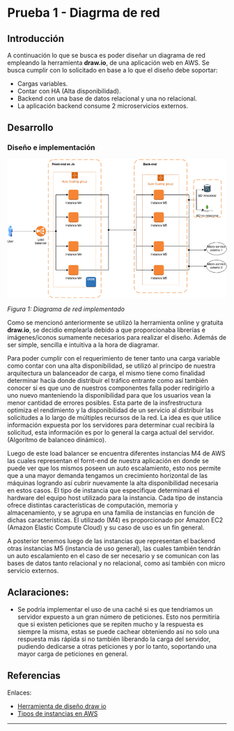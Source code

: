 # Prueba 1 - Diagrma de red

## Introducción 
A continuación lo que se busca es poder diseñar un diagrama de red empleando la herramienta **draw.io**, de una aplicación web en AWS. Se busca cumplir con lo solicitado en base a lo que el diseño debe soportar:
- Cargas variables.
- Contar con HA (Alta disponibilidad).
- Backend con una base de datos relacional y una no relacional.
- La aplicación backend consume 2 microservicios externos.

## Desarrollo
### Diseño e implementación

![diagrama_de_red](./images/diagrama_prueba1.png)

*Figura 1: Diagrama de red implementado*



Como se mencionó anteriormente se utilizó la herramienta online y gratuita **draw.io**, se decidio emplearla debido a que proporcionaba librerías e imágenes/iconos sumamente necesarios para realizar el diseño. Además de ser simple, sencilla e intuitiva a la hora de diagramar.

Para poder cumplir con el requerimiento de tener tanto una carga variable como contar con una alta disponibilidad, se utilizó al principo de nuestra arquitectura un balanceador de carga, el mismo tiene como finalidad determinar hacía donde distribuir el tráfico entrante como así también conocer si es que uno de nuestros componentes falla poder redirigirlo a uno nuevo manteniendo la disponibilidad para que los usuarios vean la menor cantidad de errores posibles. Esta parte de la insfrestructura optimiza el rendimiento y la disponibilidad de un servicio al distribuir las solicitudes a lo largo de múltiples recursos de la red. La idea es que utilice información expuesta por los servidores para determinar cual recibirá la solicitud, esta información es por lo general la carga actual del servidor. (Algorítmo de balanceo dinámico).

Luego de este load balancer se encuentra diferentes instancias M4 de AWS las cuales representan el fornt-end de nuestra aplicación en donde se puede ver que los mismos poseen un auto escalamiento, esto nos permite que a una mayor demanda tengamos un crecimiento horizontal de las máquinas logrando así cubrir nuevamente la alta disponibilidad necesaria en estos casos.
El tipo de instancia que especifique determinará el hardware del equipo host utilizado para la instancia. Cada tipo de instancia ofrece distintas características de computación, memoria y almacenamiento, y se agrupa en una familia de instancias en función de dichas características. El utilizado (M4) es proporcionado por Amazon EC2 (Amazon Elastic Compute Cloud) y su caso de uso es un fin general.

A posterior tenemos luego de las instancias que representan el backend otras instancias M5 (instancia de uso general), las cuales también tendrán un auto escalamiento en el caso de ser necesario y se comunican con las bases de datos tanto relacional y no relacional, como así también con micro servicio externos.

## Aclaraciones:
- Se podría implementar el uso de una caché si es que tendriamos un servidor expuesto a un gran número de peticiones. Esto nos permitiría que si existen peticiones que se repiten mucho y la respuesta es siempre la misma, estas se puede cachear obteniendo así no solo una respuesta más rápida si no también liberando la carga del servidor, pudiendo dedicarse a otras peticiones y por lo tanto, soportando una mayor carga de peticiones en general.

## Referencias
Enlaces:
- [Herramienta de diseño draw io](https://app.diagrams.net/)
- [Tipos de instancias en AWS](https://docs.aws.amazon.com/es_es/AWSEC2/latest/WindowsGuide/instance-types.html)
---
